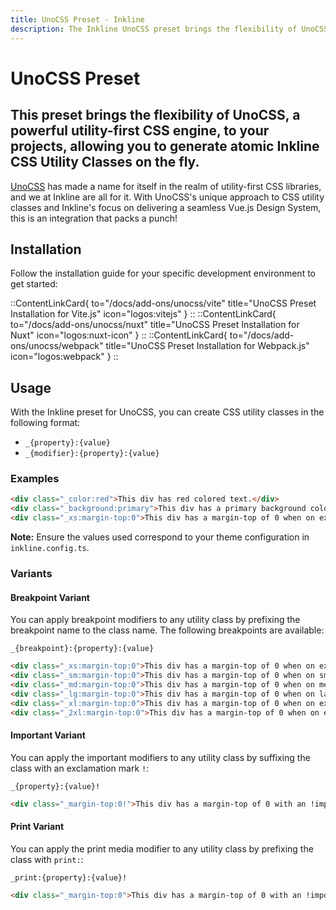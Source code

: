 ```yaml
---
title: UnoCSS Preset - Inkline
description: The Inkline UnoCSS preset brings the flexibility of UnoCSS, a powerful utility-first CSS engine, to your projects, allowing you to generate atomic Inkline CSS Utility Classes on the fly.
---
```


# UnoCSS Preset
## This preset brings the flexibility of UnoCSS, a powerful utility-first CSS engine, to your projects, allowing you to generate atomic Inkline CSS Utility Classes on the fly.

[UnoCSS](https://unocss.dev/) has made a name for itself in the realm of utility-first CSS libraries, and we at Inkline are all for it. With UnoCSS's unique approach to CSS utility classes and Inkline's focus on delivering a seamless Vue.js Design System, this is an integration that packs a punch!

## Installation

Follow the installation guide for your specific development environment to get started:

::ContentLinkCard{ to="/docs/add-ons/unocss/vite" title="UnoCSS Preset Installation for Vite.js" icon="logos:vitejs" }
::
::ContentLinkCard{ to="/docs/add-ons/unocss/nuxt" title="UnoCSS Preset Installation for Nuxt" icon="logos:nuxt-icon" }
::
::ContentLinkCard{ to="/docs/add-ons/unocss/webpack" title="UnoCSS Preset Installation for Webpack.js" icon="logos:webpack" }
::

## Usage

With the Inkline preset for UnoCSS, you can create CSS utility classes in the following format:

- `_{property}:{value}`
- `_{modifier}:{property}:{value}`

### Examples

```html
<div class="_color:red">This div has red colored text.</div>
<div class="_background:primary">This div has a primary background color.</div>
<div class="_xs:margin-top:0">This div has a margin-top of 0 when on extra-small screens.</div>
```

**Note:** Ensure the values used correspond to your theme configuration in `inkline.config.ts`.

### Variants

#### Breakpoint Variant
You can apply breakpoint modifiers to any utility class by prefixing the breakpoint name to the class name. The following breakpoints are available:

```
_{breakpoint}:{property}:{value}
```

```html
<div class="_xs:margin-top:0">This div has a margin-top of 0 when on extra-small screens.</div>
<div class="_sm:margin-top:0">This div has a margin-top of 0 when on small screens.</div>
<div class="_md:margin-top:0">This div has a margin-top of 0 when on medium screens.</div>
<div class="_lg:margin-top:0">This div has a margin-top of 0 when on large screens.</div>
<div class="_xl:margin-top:0">This div has a margin-top of 0 when on extra-large screens.</div>
<div class="_2xl:margin-top:0">This div has a margin-top of 0 when on extra-extra-large screens.</div>
```

#### Important Variant
You can apply the important modifiers to any utility class by suffixing the class with an exclamation mark `!`:

```
_{property}:{value}!
```

```html
<div class="_margin-top:0!">This div has a margin-top of 0 with an !important marker.</div>
```

#### Print Variant
You can apply the print media modifier to any utility class by prefixing the class with `print:`:

```
_print:{property}:{value}!
```

```html
<div class="_margin-top:0">This div has a margin-top of 0 with an !important marker.</div>
```
